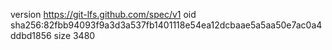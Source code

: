 version https://git-lfs.github.com/spec/v1
oid sha256:82fbb94093f9a3d3a537fb1401118e54ea12dcbaae5a5aa50e7ac0a4ddbd1856
size 3480
